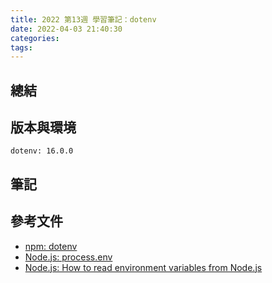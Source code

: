 ```yaml
---
title: 2022 第13週 學習筆記：dotenv
date: 2022-04-03 21:40:30
categories:
tags:
---
```


## 總結


## 版本與環境
```
dotenv: 16.0.0
```

## 筆記


## 參考文件
- [npm: dotenv](https://www.npmjs.com/package/dotenv)
- [Node.js: process.env](https://nodejs.org/dist/latest-v8.x/docs/api/process.html#process_process_env)
- [Node.js: How to read environment variables from Node.js](https://nodejs.dev/learn/how-to-read-environment-variables-from-nodejs)